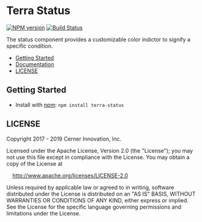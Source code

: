 # Terra Status

[![NPM version](https://badgen.net/npm/v/terra-status)](https://www.npmjs.org/package/terra-status)
[![Build Status](https://badgen.net/travis/cerner/terra-core)](https://travis-ci.org/cerner/terra-core)

The status component provides a customizable color indictor to signify a specific condition.

- [Getting Started](#getting-started)
- [Documentation](https://github.com/cerner/terra-core/tree/master/packages/terra-status/docs)
- [LICENSE](#license)

## Getting Started

- Install with [npm](https://www.npmjs.com): `npm install terra-status`

## LICENSE

Copyright 2017 - 2019 Cerner Innovation, Inc.

Licensed under the Apache License, Version 2.0 (the "License"); you may not use this file except in compliance with the License. You may obtain a copy of the License at

&nbsp;&nbsp;&nbsp;&nbsp;http://www.apache.org/licenses/LICENSE-2.0

Unless required by applicable law or agreed to in writing, software distributed under the License is distributed on an "AS IS" BASIS, WITHOUT WARRANTIES OR CONDITIONS OF ANY KIND, either express or implied. See the License for the specific language governing permissions and limitations under the License.
